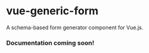# vue-generic-form
A schema-based form generator component for Vue.js.

### Documentation coming soon!
